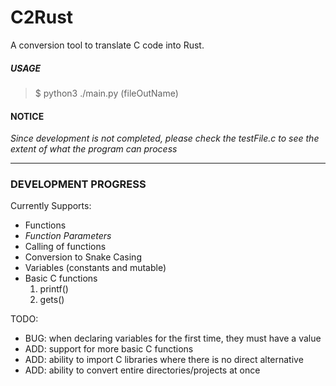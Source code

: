 # C2Rust
A conversion tool to translate C code into Rust.

##### USAGE
> $ python3 ./main.py <CFileIn> (fileOutName)

#### NOTICE
_Since development is not completed, please check the testFile.c to see the extent of what the program can process_

---

### DEVELOPMENT PROGRESS
Currently Supports:
* Functions
* _Function Parameters_
* Calling of functions
* Conversion to Snake Casing
* Variables (constants and mutable)
* Basic C functions
	1. printf()
	2. gets()

TODO:
* BUG: when declaring variables for the first time, they must have a value
* ADD: support for more basic C functions
* ADD: ability to import C libraries where there is no direct alternative
* ADD: ability to convert entire directories/projects at once